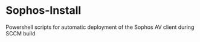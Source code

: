 # Sophos-Install
Powershell scripts for automatic deployment of the Sophos AV client during SCCM build
